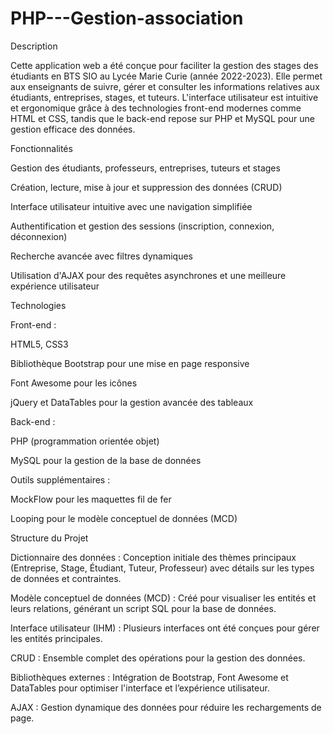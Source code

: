 # PHP---Gestion-association

Description

Cette application web a été conçue pour faciliter la gestion des stages des étudiants en BTS SIO au Lycée Marie Curie (année 2022-2023). Elle permet aux enseignants de suivre, gérer et consulter les informations relatives aux étudiants, entreprises, stages, et tuteurs. L'interface utilisateur est intuitive et ergonomique grâce à des technologies front-end modernes comme HTML et CSS, tandis que le back-end repose sur PHP et MySQL pour une gestion efficace des données.

Fonctionnalités

Gestion des étudiants, professeurs, entreprises, tuteurs et stages

Création, lecture, mise à jour et suppression des données (CRUD)

Interface utilisateur intuitive avec une navigation simplifiée

Authentification et gestion des sessions (inscription, connexion, déconnexion)

Recherche avancée avec filtres dynamiques

Utilisation d'AJAX pour des requêtes asynchrones et une meilleure expérience utilisateur

Technologies

Front-end :

HTML5, CSS3

Bibliothèque Bootstrap pour une mise en page responsive

Font Awesome pour les icônes

jQuery et DataTables pour la gestion avancée des tableaux

Back-end :

PHP (programmation orientée objet)

MySQL pour la gestion de la base de données

Outils supplémentaires :

MockFlow pour les maquettes fil de fer

Looping pour le modèle conceptuel de données (MCD)

Structure du Projet

Dictionnaire des données : Conception initiale des thèmes principaux (Entreprise, Stage, Étudiant, Tuteur, Professeur) avec détails sur les types de données et contraintes.

Modèle conceptuel de données (MCD) : Créé pour visualiser les entités et leurs relations, générant un script SQL pour la base de données.

Interface utilisateur (IHM) : Plusieurs interfaces ont été conçues pour gérer les entités principales.

CRUD : Ensemble complet des opérations pour la gestion des données.

Bibliothèques externes : Intégration de Bootstrap, Font Awesome et DataTables pour optimiser l'interface et l’expérience utilisateur.

AJAX : Gestion dynamique des données pour réduire les rechargements de page.
